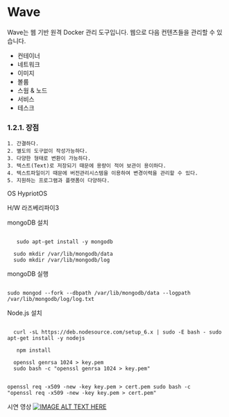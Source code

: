 # Wave

Wave는 웹 기반 원격 Docker 관리 도구입니다.
웹으로 다음 컨텐츠들을 관리할 수 있습니다.
- 컨테이너
- 네트워크
- 이미지
- 볼륨
- 스웜 & 노드
- 서비스
- 테스크

### 1.2.1. 장점
	1. 간결하다.
	2. 별도의 도구없이 작성가능하다.
	3. 다양한 형태로 변환이 가능하다.
	3. 텍스트(Text)로 저장되기 때문에 용량이 적어 보관이 용이하다.
	4. 텍스트파일이기 때문에 버전관리시스템을 이용하여 변경이력을 관리할 수 있다.
	5. 지원하는 프로그램과 플랫폼이 다양하다.
OS
HypriotOS

H/W
라즈베리파이3

mongoDB 설치

<code>
   sudo apt-get install -y mongodb
</code>

<code>
  sudo mkdir /var/lib/mongodb/data
  sudo mkdir /var/lib/mongodb/log  
</code>

mongoDB 실행

<code>
sudo mongod --fork --dbpath /var/lib/mongodb/data --logpath /var/lib/mongodb/log/log.txt
</code>


Node.js 설치

<code>
  curl -sL https://deb.nodesource.com/setup_6.x | sudo -E bash - sudo apt-get install -y nodejs
</code>

<code>
   npm install
</code>
<code>
  openssl genrsa 1024 > key.pem  
  sudo bash -c "openssl genrsa 1024 > key.pem"

  openssl req -x509 -new -key key.pem > cert.pem
  sudo bash -c "openssl req -x509 -new -key key.pem > cert.pem"   
</code>
시연 영상
[![IMAGE ALT TEXT HERE](https://img.youtube.com/vi/c-Oy501Wf6A&feature=youtu.be/0.jpg)](https://www.youtube.com/watch?v=c-Oy501Wf6A&feature=youtu.be)
